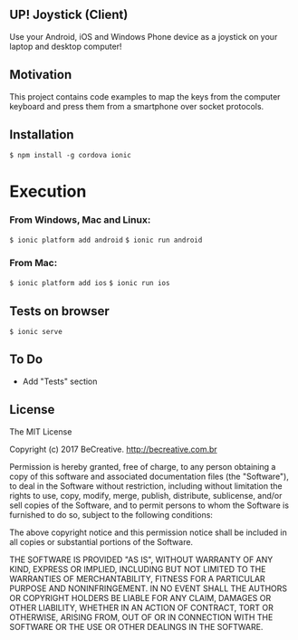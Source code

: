 ## UP! Joystick (Client)

Use your Android, iOS and Windows Phone device as a joystick on your laptop and desktop computer!

## Motivation

This project contains code examples to map the keys from the computer keyboard and press them from a smartphone over socket protocols.

## Installation

`$ npm install -g cordova ionic`

# Execution

### From Windows, Mac and Linux:

`$ ionic platform add android`
`$ ionic run android`

### From Mac:

`$ ionic platform add ios`
`$ ionic run ios`

## Tests on browser

`$ ionic serve`

## To Do

* Add "Tests" section

## License

The MIT License

Copyright (c) 2017 BeCreative. 
http://becreative.com.br 

Permission is hereby granted, free of charge, to any person obtaining a copy
of this software and associated documentation files (the "Software"), to deal
in the Software without restriction, including without limitation the rights
to use, copy, modify, merge, publish, distribute, sublicense, and/or sell
copies of the Software, and to permit persons to whom the Software is
furnished to do so, subject to the following conditions:

The above copyright notice and this permission notice shall be included in
all copies or substantial portions of the Software.

THE SOFTWARE IS PROVIDED "AS IS", WITHOUT WARRANTY OF ANY KIND, EXPRESS OR
IMPLIED, INCLUDING BUT NOT LIMITED TO THE WARRANTIES OF MERCHANTABILITY,
FITNESS FOR A PARTICULAR PURPOSE AND NONINFRINGEMENT. IN NO EVENT SHALL THE
AUTHORS OR COPYRIGHT HOLDERS BE LIABLE FOR ANY CLAIM, DAMAGES OR OTHER
LIABILITY, WHETHER IN AN ACTION OF CONTRACT, TORT OR OTHERWISE, ARISING FROM,
OUT OF OR IN CONNECTION WITH THE SOFTWARE OR THE USE OR OTHER DEALINGS IN
THE SOFTWARE.
